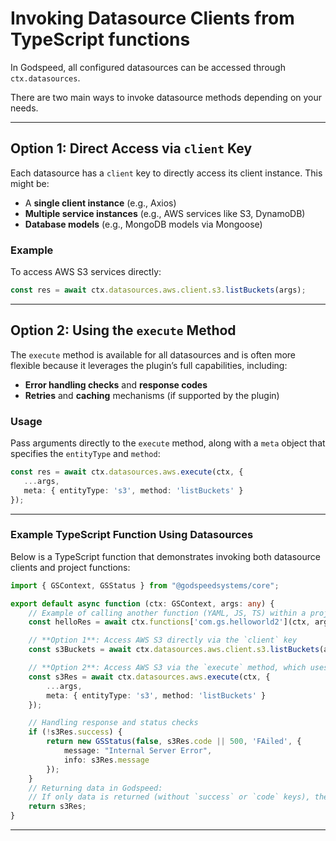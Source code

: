 
# Invoking Datasource Clients from TypeScript functions

In Godspeed, all configured datasources can be accessed through `ctx.datasources`. 

There are two main ways to invoke datasource methods depending on your needs.

---

## Option 1: Direct Access via `client` Key

Each datasource has a `client` key to directly access its client instance. This might be:
   - A **single client instance** (e.g., Axios)
   - **Multiple service instances** (e.g., AWS services like S3, DynamoDB)
   - **Database models** (e.g., MongoDB models via Mongoose)

### Example
To access AWS S3 services directly:

```typescript
const res = await ctx.datasources.aws.client.s3.listBuckets(args);
```
---

## Option 2: Using the `execute` Method

The `execute` method is available for all datasources and is often more flexible because it leverages the plugin’s full capabilities, including:
   - **Error handling checks** and **response codes**
   - **Retries** and **caching** mechanisms (if supported by the plugin)

### **Usage**
Pass arguments directly to the `execute` method, along with a `meta` object that specifies the `entityType` and `method`:
```typescript
const res = await ctx.datasources.aws.execute(ctx, {
   ...args,
   meta: { entityType: 's3', method: 'listBuckets' }
});
```
---

### Example TypeScript Function Using Datasources

Below is a TypeScript function that demonstrates invoking both datasource clients and project functions:

```typescript
import { GSContext, GSStatus } from "@godspeedsystems/core";

export default async function (ctx: GSContext, args: any) {
    // Example of calling another function (YAML, JS, TS) within a project:
    const helloRes = await ctx.functions['com.gs.helloworld2'](ctx, args);

    // **Option 1**: Access AWS S3 directly via the `client` key
    const s3Buckets = await ctx.datasources.aws.client.s3.listBuckets(args);

    // **Option 2**: Access AWS S3 via the `execute` method, which uses plugin capabilities
    const s3Res = await ctx.datasources.aws.execute(ctx, {
        ...args,
        meta: { entityType: 's3', method: 'listBuckets' }
    });

    // Handling response and status checks
    if (!s3Res.success) {
        return new GSStatus(false, s3Res.code || 500, 'FAiled', {
            message: "Internal Server Error",
            info: s3Res.message
        });
    }
    // Returning data in Godspeed:
    // If only data is returned (without `success` or `code` keys), the framework defaults `success` to `true` and response code to `200`.
    return s3Res;
}
```
---


